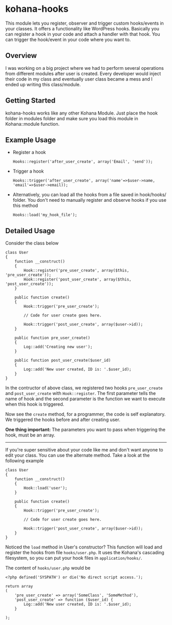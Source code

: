 # kohana-hooks
This module lets you register, observer and trigger custom hooks/events in your classes. It offers a functionality like WordPress hooks. Basically you can register a hook in your code and attach a handler with that hook. You can trigger the hook/event in your code where you want to.

## Overview
I was working on a big project where we had to perform several operations from different modules after user is created. Every developer would inject their code in my class and eventually user class became a mess and I ended up writing this class/module.

## Getting Started
kohana-hooks works like any other Kohana Module. Just place the hook folder in modules folder and make sure you load this module in Kohana::module function.

## Example Usage
- Register a hook
	```
	Hooks::register('after_user_create', array('Email', 'send'));
	```
- Trigger a hook
	```
	Hooks::trigger('after_user_create', array('name'=>$user->name, 'email'=>$user->email));
	```
- Alternatively, you can load all the hooks from a file saved in hook/hooks/ folder. You don't need to manually register and observe hooks if you use this method
	```
	Hooks::load('my_hook_file');
	```

## Detailed Usage
Consider the class below

	class User
	{
		function __construct()
		{
			Hook::register('pre_user_create', array($this, 'pre_user_create'));
			Hook::register('post_user_create', array($this, 'post_user_create'));
		}

		public function create()
		{
			Hook::trigger('pre_user_create');

			// Code for user create goes here.

			Hook::trigger('post_user_create', array($user->id));
		}

		public function pre_user_create()
		{
			Log::add('Creating new user');
		}

		public function post_user_create($user_id)
		{
			Log::add('New user created, ID is: '.$user_id);
		}
	}

In the contructor of above class, we registered two hooks ```pre_user_create``` and ```post_user_create``` with ```Hook::register```. The first parameter tells the name of hook and the second parameter is the function we want to execute when this hook is triggered.

Now see the ```create``` method, for a programmer, the code is self explanatory. We triggered the hooks before and after creating user.

**One thing important:** The parameters you want to pass when triggering the hook, must be an array.

----------

If you're super sensitive about your code like me and don't want anyone to edit your class. You can use the alternate method. Take a look at the following example

	class User
	{
		function __construct()
		{
			Hook::load('user');
		}

		public function create()
		{
			Hook::trigger('pre_user_create');

			// Code for user create goes here.

			Hook::trigger('post_user_create', array($user->id));
		}
	}

Noticed the ```load``` method in User's constructor? This function will load and register the hooks from file ```hooks/user.php```. It uses the Kohana's cascading filesystem, so you can put your hook files in ```application/hooks/```.

The content of ```hooks/user.php``` would be

	<?php defined('SYSPATH') or die('No direct script access.');
	
	return array
	(
		'pre_user_create' => array('SomeClass', 'SomeMethod'),
		'post_user_create' => function ($user_id) {
			Log::add('New user created, ID is: '.$user_id);
		}

	);